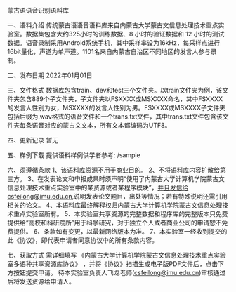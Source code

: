 蒙古语语音识别语料库

一、语料介绍
传统蒙古语语音语料库来自内蒙古大学蒙古文信息处理技术重点实验室。数据集包含大约325小时的训练数据、8 小时的验证数据和 12 小时的测试数据。语音录制采用Android系统手机，其中采样率设为16kHz，每采样点进行16bit量化，声道为单声道。1101名来自内蒙古自治区不同地区的发言人参与录制。

二、发布日期
2022年01月01日

三、文件格式
数据库包含train、dev和test三个文件夹。以train文件夹为例，该文件夹包含889个子文件夹，子文件夹以FSXXXX或MSXXXX命名，其中FSXXXX的发言人性别为女，MSXXXX的发言人性别为男。FSXXXX或MSXXXX子文件夹包括后缀为.wav格式的语音文件和一个trans.txt文件，其中trans.txt文件包含该文件夹每条语音对应的蒙古文文本，所有文本都编码为UTF8。

四、更新记录
暂无

五、样例下载
提供语料样例供学者参考: /sample

六、须遵循条款
1、该语料库资源不用于商业目的。
2、不将语料库内容扩散给第三方。
3、在发表论文和申报成果时须声明“使用了内蒙古大学计算机学院蒙古文信息处理技术重点实验室中的某资源或者某程序模块”，并且发信给csfeilong@imu.edu.cn,说明发表论文题目，出处等情况；若有特殊说明还需引用相关的论文。
4、本语料库最终解释权归内蒙古大学计算机学院蒙古文信息处理技术重点实验室所有。
5、本实验室共享资源的完整数据和程序库的完整版本只免费提供给“高校和科研院所”用于科学研究，对于独立个人或者商业公司的申请恕不免费提供。
6、条款如有变更，以最新网络版本为准。
7、本实验室一经收到提交的此《协议》，即代表申请者同意协议中的所有条款内容。

七、获取方式
需详细填写 《内蒙古大学计算机学院蒙古文信息处理技术重点实验室多语种共享资源库协议》 ，并将《协议》扫描生成电子版PDF文件后，点击下方按钮提交申请。
待本实验室负责人飞龙老师(csfeilong@imu.edu.cn)审核通过后将发送资源给申请人。